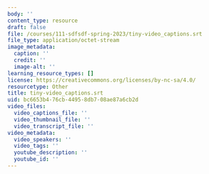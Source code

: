 ```yaml
---
body: ''
content_type: resource
draft: false
file: /courses/111-sdfsdf-spring-2023/tiny-video_captions.srt
file_type: application/octet-stream
image_metadata:
  caption: ''
  credit: ''
  image-alt: ''
learning_resource_types: []
license: https://creativecommons.org/licenses/by-nc-sa/4.0/
resourcetype: Other
title: tiny-video_captions.srt
uid: bc6653b4-76cb-4495-8db7-08ae87a6cb2d
video_files:
  video_captions_file: ''
  video_thumbnail_file: ''
  video_transcript_file: ''
video_metadata:
  video_speakers: ''
  video_tags: ''
  youtube_description: ''
  youtube_id: ''
---
```


